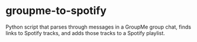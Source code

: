 # groupme-to-spotify
Python script that parses through messages in a GroupMe group chat, finds links to Spotify tracks, and adds those tracks to a Spotify playlist.
